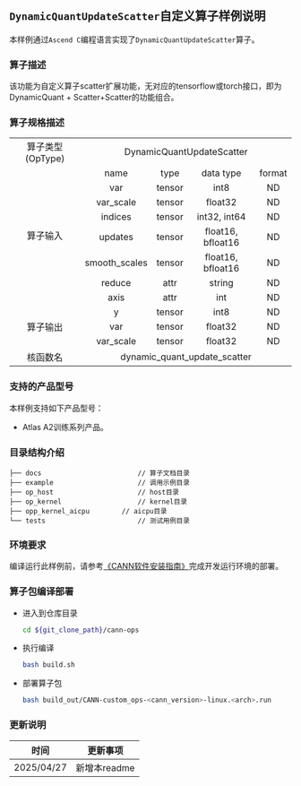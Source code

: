 ## `DynamicQuantUpdateScatter`自定义算子样例说明 
本样例通过`Ascend C`编程语言实现了`DynamicQuantUpdateScatter`算子。

### 算子描述
该功能为自定义算子scatter扩展功能，无对应的tensorflow或torch接口，即为DynamicQuant + Scatter+Scatter的功能组合。

### 算子规格描述

<table>
<tr><td rowspan="1" align="center">算子类型(OpType)</td><td colspan="4" align="center">DynamicQuantUpdateScatter</td></tr>
<tr><td rowspan="8" align="center">算子输入</td><td align="center">name</td><td align="center">type</td><td align="center">data type</td><td align="center">format</td></tr>
<tr><td align="center">var</td><td align="center">tensor</td><td align="center">int8</td><td align="center">ND</td></tr>

<tr><td align="center">var_scale</td><td align="center">tensor</td><td align="center">float32</td><td align="center">ND</td></tr>

<tr><td align="center">indices</td><td align="center">tensor</td><td align="center">int32, int64</td><td align="center">ND</td></tr>

<tr><td align="center">updates</td><td align="center">tensor</td><td align="center">float16, bfloat16</td><td align="center">ND</td></tr>

<tr><td align="center">smooth_scales</td><td align="center">tensor</td><td align="center">float16, bfloat16</td><td align="center">ND</td></tr>
<tr><td align="center">reduce</td><td align="center">attr</td><td align="center">string</td><td align="center">ND</td></tr>
<tr><td align="center">axis</td><td align="center">attr</td><td align="center">int</td><td align="center">ND</td></tr>

<tr><td rowspan="3" align="center">算子输出</td><td align="center">y</td><td align="center">tensor</td><td align="center">int8</td><td align="center">ND</td></tr>
<tr><td align="center">var</td><td align="center">tensor</td><td align="center">float32</td><td align="center">ND</td></tr>
<tr><td align="center">var_scale</td><td align="center">tensor</td><td align="center">float32</td><td align="center">ND</td></tr>
<tr><td rowspan="1" align="center">核函数名</td><td colspan="4" align="center">dynamic_quant_update_scatter</td></tr>
</table>

### 支持的产品型号
本样例支持如下产品型号：
- Atlas A2训练系列产品。

### 目录结构介绍
```
├── docs                        // 算子文档目录
├── example                     // 调用示例目录
├── op_host                     // host目录
├── op_kernel                   // kernel目录
├── opp_kernel_aicpu        // aicpu目录
└── tests                       // 测试用例目录
```

### 环境要求
编译运行此样例前，请参考[《CANN软件安装指南》](https://hiascend.com/document/redirect/CannCommunityInstSoftware)完成开发运行环境的部署。

### 算子包编译部署
  - 进入到仓库目录

    ```bash
    cd ${git_clone_path}/cann-ops
    ```

  - 执行编译

    ```bash
    bash build.sh
    ```

  - 部署算子包

    ```bash
    bash build_out/CANN-custom_ops-<cann_version>-linux.<arch>.run
    ```

### 更新说明
| 时间 | 更新事项 |
|----|------|
| 2025/04/27 | 新增本readme |